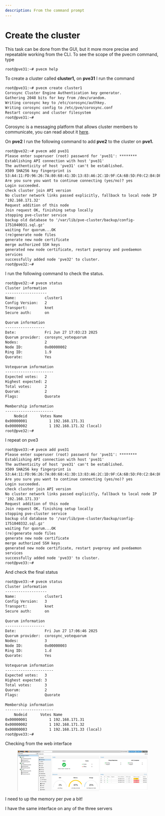 ```yaml
---
description: From the command prompt
---
```


# Create the cluster

This task can be done from the GUI, but it more more precise and repeatable working from the CLI. To see the scope of the pvecm command, type

```
root@pve31:~# pvecm help
```

To create a cluster called **cluster1,** on **pve31** I run the command

```
root@pve31:~# pvecm create cluster1
Corosync Cluster Engine Authentication key generator.
Gathering 2048 bits for key from /dev/urandom.
Writing corosync key to /etc/corosync/authkey.
Writing corosync config to /etc/pve/corosync.conf
Restart corosync and cluster filesystem
root@pve31:~# 
```

Corosync is a messaging platform that allows cluster members to communicate, you can read about it [here](https://corosync.github.io/corosync/).

On **pve2** I run the following command to add **pve2** to the cluster on **pve1.**

```
root@pve32:~# pvecm add pve31
Please enter superuser (root) password for 'pve31': ********
Establishing API connection with host 'pve31'
The authenticity of host 'pve31' can't be established.
X509 SHA256 key fingerprint is 53:A4:11:FD:96:26:7A:80:68:41:3D:13:83:A6:2C:1D:9F:CA:6B:5D:F0:C2:B4:DF:7A:83:0B:FA:8E:53:E5:94.
Are you sure you want to continue connecting (yes/no)? yes
Login succeeded.
check cluster join API version
No cluster network links passed explicitly, fallback to local node IP '192.168.171.32'
Request addition of this node
Join request OK, finishing setup locally
stopping pve-cluster service
backup old database to '/var/lib/pve-cluster/backup/config-1751040031.sql.gz'
waiting for quorum...OK
(re)generate node files
generate new node certificate
merge authorized SSH keys
generated new node certificate, restart pveproxy and pvedaemon services
successfully added node 'pve32' to cluster.
root@pve32:~# 
```

I run the following command to check the status.

```
root@pve32:~# pvecm status
Cluster information
-------------------
Name:             cluster1
Config Version:   2
Transport:        knet
Secure auth:      on

Quorum information
------------------
Date:             Fri Jun 27 17:03:23 2025
Quorum provider:  corosync_votequorum
Nodes:            2
Node ID:          0x00000002
Ring ID:          1.9
Quorate:          Yes

Votequorum information
----------------------
Expected votes:   2
Highest expected: 2
Total votes:      2
Quorum:           2  
Flags:            Quorate 

Membership information
----------------------
    Nodeid      Votes Name
0x00000001          1 192.168.171.31
0x00000002          1 192.168.171.32 (local)
root@pve32:~# 
```

I repeat on pve3

```
root@pve33:~# pvecm add pve31
Please enter superuser (root) password for 'pve31': ********
Establishing API connection with host 'pve31'
The authenticity of host 'pve31' can't be established.
X509 SHA256 key fingerprint is 53:A4:11:FD:96:26:7A:80:68:41:3D:13:83:A6:2C:1D:9F:CA:6B:5D:F0:C2:B4:DF:7A:83:0B:FA:8E:53:E5:94.
Are you sure you want to continue connecting (yes/no)? yes
Login succeeded.
check cluster join API version
No cluster network links passed explicitly, fallback to local node IP '192.168.171.33'
Request addition of this node
Join request OK, finishing setup locally
stopping pve-cluster service
backup old database to '/var/lib/pve-cluster/backup/config-1751040332.sql.gz'
waiting for quorum...OK
(re)generate node files
generate new node certificate
merge authorized SSH keys
generated new node certificate, restart pveproxy and pvedaemon services
successfully added node 'pve33' to cluster.
root@pve33:~# 
```

And check the final status

```
root@pve33:~# pvecm status
Cluster information
-------------------
Name:             cluster1
Config Version:   3
Transport:        knet
Secure auth:      on

Quorum information
------------------
Date:             Fri Jun 27 17:06:46 2025
Quorum provider:  corosync_votequorum
Nodes:            3
Node ID:          0x00000003
Ring ID:          1.d
Quorate:          Yes

Votequorum information
----------------------
Expected votes:   3
Highest expected: 3
Total votes:      3
Quorum:           2  
Flags:            Quorate 

Membership information
----------------------
    Nodeid      Votes Name
0x00000001          1 192.168.171.31
0x00000002          1 192.168.171.32
0x00000003          1 192.168.171.33 (local)
root@pve33:~# 
```

Checking from the web interface

<figure><img src="../.gitbook/assets/image (29).png" alt=""><figcaption></figcaption></figure>

I need to up the memory per pve a bit!

I have the same interface on any of the three servers
